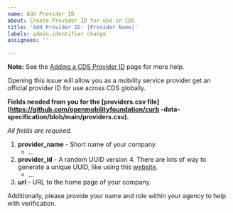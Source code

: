 ```yaml
---
name: Add Provider ID
about: Create Provider ID for use in CDS
title: 'Add Provider ID: [Provider Name]'
labels: admin,identifier change
assignees: ''

---
```


**Note:** See the [Adding a CDS Provider ID](https://github.com/openmobilityfoundation/curb-data-specification/wiki/Adding-a-CDS-Provider-ID) page for more help.

Opening this issue will allow you as a mobility service provider get an official provider ID for use across CDS globally.

**Fields needed from you for the [providers.csv file](https://github.com/openmobilityfoundation/curb -data-specification/blob/main/providers.csv).**

_All fields are required._

1. **provider_name** - Short name of your company.
   - ...
1. **provider_id** - A random UUID version 4. There are lots of way to generate a unique UUID, like using this [website](https://www.uuidgenerator.net/version4).
   - ...
1. **url** - URL to the home page of your company.

Additionally, please provide your name and role within your agency to help with verification.
